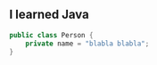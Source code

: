 ## I learned Java

```java title="Person.java"
public class Person {
    private name = "blabla blabla";
}

```